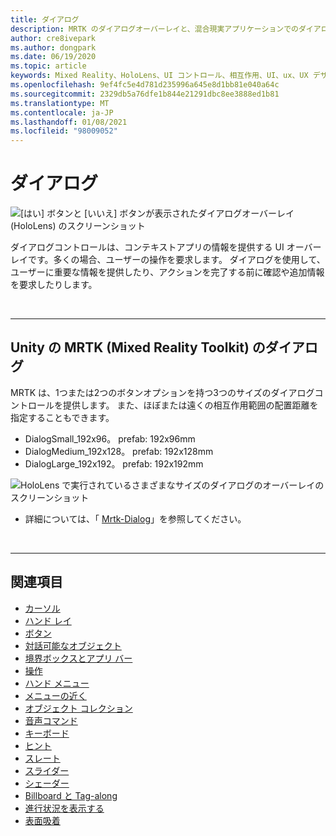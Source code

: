 ```yaml
---
title: ダイアログ
description: MRTK のダイアログオーバーレイと、混合現実アプリケーションでのダイアログの使用方法について説明します。
author: cre8ivepark
ms.author: dongpark
ms.date: 06/19/2020
ms.topic: article
keywords: Mixed Reality、HoloLens、UI コントロール、相互作用、UI、ux、UX デザイン、空間 UI、空間相互作用、3D UI、3D UX、mixed reality ヘッドセット、windows mixed reality ヘッドセット、virtual reality ヘッドセット、HoloLens、MRTK、Mixed Reality Toolkit
ms.openlocfilehash: 9ef4fc5e4d781d235996a645e8d1bb81e040a64c
ms.sourcegitcommit: 2329db5a76dfe1b844e21291dbc8ee3888ed1b81
ms.translationtype: MT
ms.contentlocale: ja-JP
ms.lasthandoff: 01/08/2021
ms.locfileid: "98009052"
---
```

# <a name="dialog"></a>ダイアログ

![[はい] ボタンと [いいえ] ボタンが表示されたダイアログオーバーレイ (HoloLens) のスクリーンショット](images/MRTK_UX_Dialog.jpg)

ダイアログコントロールは、コンテキストアプリの情報を提供する UI オーバーレイです。多くの場合、ユーザーの操作を要求します。 ダイアログを使用して、ユーザーに重要な情報を提供したり、アクションを完了する前に確認や追加情報を要求したりします。

<br>

---

## <a name="dialog-in-mrtk-mixed-reality-toolkit-for-unity"></a>Unity の MRTK (Mixed Reality Toolkit) のダイアログ
MRTK は、1つまたは2つのボタンオプションを持つ3つのサイズのダイアログコントロールを提供します。 また、ほぼまたは遠くの相互作用範囲の配置距離を指定することもできます。 

- DialogSmall_192x96。 prefab: 192x96mm
- DialogMedium_192x128。 prefab: 192x128mm
- DialogLarge_192x192。 prefab: 192x192mm

![HoloLens で実行されているさまざまなサイズのダイアログのオーバーレイのスクリーンショット](images/MRTK_UX_Dialog_Types.jpg)


* 詳細については、「 [Mrtk-Dialog](https://microsoft.github.io/MixedRealityToolkit-Unity/Assets/MRTK/SDK/Experimental/Dialog/README_Dialog.html)」を参照してください。

<br>

---

## <a name="see-also"></a>関連項目

* [カーソル](cursors.md)
* [ハンド レイ](point-and-commit.md)
* [ボタン](button.md)
* [対話可能なオブジェクト](interactable-object.md)
* [境界ボックスとアプリ バー](app-bar-and-bounding-box.md)
* [操作](direct-manipulation.md)
* [ハンド メニュー](hand-menu.md)
* [メニューの近く](near-menu.md)
* [オブジェクト コレクション](object-collection.md)
* [音声コマンド](voice-input.md)
* [キーボード](keyboard.md)
* [ヒント](tooltip.md)
* [スレート](slate.md)
* [スライダー](slider.md)
* [シェーダー](shader.md)
* [Billboard と Tag-along](billboarding-and-tag-along.md)
* [進行状況を表示する](progress.md)
* [表面吸着](surface-magnetism.md)
